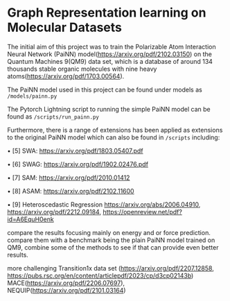 # Graph Representation learning on Molecular Datasets
The initial aim of this project was to train the Polarizable Atom Interaction Neural Network (PaiNN) model(https://arxiv.org/pdf/2102.03150) on the Quantum Machines 9(QM9) data set, which is a database of around 134 thousands stable organic molecules with nine heavy atoms(https://arxiv.org/pdf/1703.00564).

The PaiNN model used in this project can be found under models as `/models/painn.py`

The Pytorch Lightning script to running the simple PaiNN model can be found as `/scripts/run_painn.py`

Furthermore, there is a range of extensions has been applied as extensions to the original PaiNN model which can also be found in `/scripts` including:

•	[5] SWA: https://arxiv.org/pdf/1803.05407.pdf

•	[6] SWAG: https://arxiv.org/pdf/1902.02476.pdf

•	[7] SAM: https://arxiv.org/pdf/2010.01412

•	[8] ASAM: https://arxiv.org/pdf/2102.11600

•	[9] Heteroscedastic Regression https://arxiv.org/abs/2006.04910, https://arxiv.org/pdf/2212.09184, https://openreview.net/pdf?id=A6EquH0enk

compare the results focusing mainly on energy and or force prediction. compare them with a benchmark being the plain PaiNN model trained on QM9,
combine some of the methods to see if that can provide even better results.

more challenging Transition1x data set (https://arxiv.org/pdf/2207.12858, https://pubs.rsc.org/en/content/articlepdf/2023/cp/d3cp02143b)
MACE(https://arxiv.org/pdf/2206.07697), 
NEQUIP(https://arxiv.org/pdf/2101.03164)
